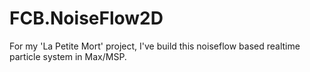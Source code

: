 FCB.NoiseFlow2D
===============

For my 'La Petite Mort' project, I've build this noiseflow based realtime particle system in Max/MSP.
